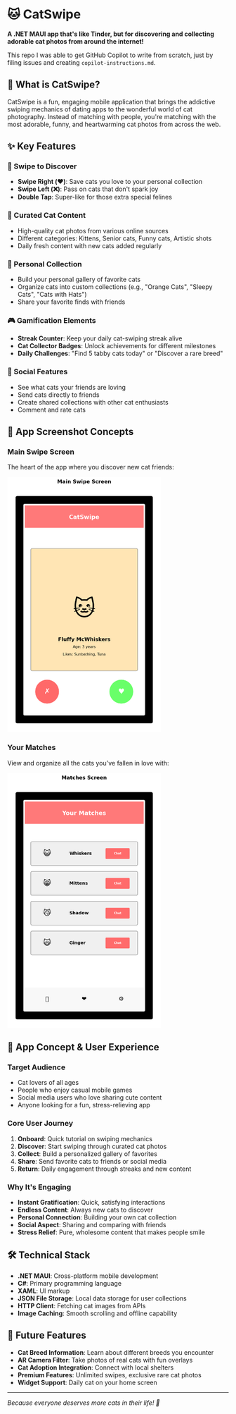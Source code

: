 # 🐱 CatSwipe

**A .NET MAUI app that's like Tinder, but for discovering and collecting adorable cat photos from around the internet!**

This repo I was able to get GitHub Copilot to write from scratch, just by filing issues and creating `copilot-instructions.md`.

## 🎯 What is CatSwipe?

CatSwipe is a fun, engaging mobile application that brings the addictive swiping mechanics of dating apps to the wonderful world of cat photography. Instead of matching with people, you're matching with the most adorable, funny, and heartwarming cat photos from across the web.

## ✨ Key Features

### 🔄 Swipe to Discover
- **Swipe Right (❤️)**: Save cats you love to your personal collection
- **Swipe Left (❌)**: Pass on cats that don't spark joy
- **Double Tap**: Super-like for those extra special felines

### 📸 Curated Cat Content
- High-quality cat photos from various online sources
- Different categories: Kittens, Senior cats, Funny cats, Artistic shots
- Daily fresh content with new cats added regularly

### 💝 Personal Collection
- Build your personal gallery of favorite cats
- Organize cats into custom collections (e.g., "Orange Cats", "Sleepy Cats", "Cats with Hats")
- Share your favorite finds with friends

### 🎮 Gamification Elements
- **Streak Counter**: Keep your daily cat-swiping streak alive
- **Cat Collector Badges**: Unlock achievements for different milestones
- **Daily Challenges**: "Find 5 tabby cats today" or "Discover a rare breed"

### 🤝 Social Features
- See what cats your friends are loving
- Send cats directly to friends
- Create shared collections with other cat enthusiasts
- Comment and rate cats

## 📱 App Screenshot Concepts

### Main Swipe Screen
The heart of the app where you discover new cat friends:

<img src="docs/main-screen.png" alt="Main Swipe Screen" width="350">

### Your Matches
View and organize all the cats you've fallen in love with:

<img src="docs/matches-screen.png" alt="Matches Screen" width="350">

## 🎨 App Concept & User Experience

### Target Audience
- Cat lovers of all ages
- People who enjoy casual mobile games
- Social media users who love sharing cute content
- Anyone looking for a fun, stress-relieving app

### Core User Journey
1. **Onboard**: Quick tutorial on swiping mechanics
2. **Discover**: Start swiping through curated cat photos
3. **Collect**: Build a personalized gallery of favorites
4. **Share**: Send favorite cats to friends or social media
5. **Return**: Daily engagement through streaks and new content

### Why It's Engaging
- **Instant Gratification**: Quick, satisfying interactions
- **Endless Content**: Always new cats to discover
- **Personal Connection**: Building your own cat collection
- **Social Aspect**: Sharing and comparing with friends
- **Stress Relief**: Pure, wholesome content that makes people smile

## 🛠️ Technical Stack
- **.NET MAUI**: Cross-platform mobile development
- **C#**: Primary programming language
- **XAML**: UI markup
- **JSON File Storage**: Local data storage for user collections
- **HTTP Client**: Fetching cat images from APIs
- **Image Caching**: Smooth scrolling and offline capability

## 🚀 Future Features
- **Cat Breed Information**: Learn about different breeds you encounter
- **AR Camera Filter**: Take photos of real cats with fun overlays
- **Cat Adoption Integration**: Connect with local shelters
- **Premium Features**: Unlimited swipes, exclusive rare cat photos
- **Widget Support**: Daily cat on your home screen

---

*Because everyone deserves more cats in their life! 🐾*
